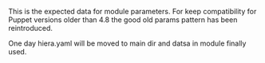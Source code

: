 This is the expected data for module parameters.
For keep compatibility for Puppet versions older than 4.8
the good old params pattern has been reintroduced.

One day hiera.yaml will be moved to main dir and datsa in module
finally used. 
